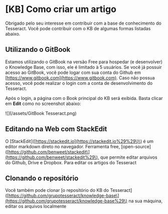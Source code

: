 # \[KB\] Como criar um artigo

Obrigado pelo seu interesse em contribuir com a base de conhecimento do Tesseract. Você pode contribuir com o KB de algumas formas listadas abaixo.

## Utilizando o GitBook

Estamos utilizando o GitBook na versão Free para hospedar \(e desenvolver\) o Knowledge Base, com isso, ele é limitado à 5 usuários. Se você já possuir acesso ao GitBook, você pode logar com sua conta do Github em [https://www.gitbook.com](https://www.gitbook.com). Caso não possua acesso, você pode realizar o login com a conta de desenvolvimento do Tesseract.

Após o login, a página com o Book principal do KB será exibida. Basta clicar em **Edit** como no screenshot abaixo:

![](/assets/GitBook Tesseract.png)

## Editando na Web com StackEdit

O \[StackEdit\]\([https://stackedit.io](https://stackedit.io%29%29\)\) é um editor markdown direto no navegador. Ferramenta free, \[open-source\]\([https://github.com/benweet/stackedit\](https://github.com/benweet/stackedit%29\), que permite editar arquivos do Github, Drive e Dropbox. Para editar os artigos do Tesseract

## Clonando o repositório

Você também pode clonar \[o repositório do KB do Tesseract\]\([https://github.com/grupotesseract/knowledge-base\](https://github.com/grupotesseract/knowledge-base%29\) na sua máquina, editar os arquivos localmente

